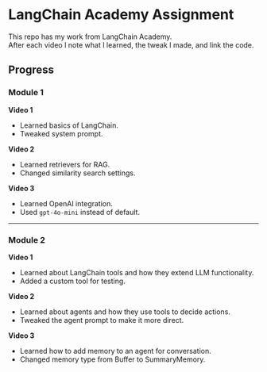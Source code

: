 # LangChain Academy Assignment

This repo has my work from LangChain Academy.  
After each video I note what I learned, the tweak I made, and link the code.

## Progress

### Module 1  

**Video 1**  
- Learned basics of LangChain.  
- Tweaked system prompt.  


**Video 2**  
- Learned retrievers for RAG.  
- Changed similarity search settings.  
 

**Video 3**  
- Learned OpenAI integration.  
- Used `gpt-4o-mini` instead of default.  
  

---

### Module 2  

**Video 1**  
- Learned about LangChain tools and how they extend LLM functionality.  
- Added a custom tool for testing.  


**Video 2**  
- Learned about agents and how they use tools to decide actions.  
- Tweaked the agent prompt to make it more direct.  
  

**Video 3**  
- Learned how to add memory to an agent for conversation.  
- Changed memory type from Buffer to SummaryMemory.  
  
